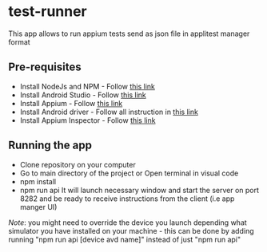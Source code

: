 # test-runner

This app allows to run appium tests send as json file in applitest manager format

## Pre-requisites

-   Install NodeJs and NPM - Follow [this link](https://nodejs.org/en)
-   Install Android Studio - Follow [this link](https://developer.android.com/studio)
-   Install Appium - Follow [this link](https://appium.io/docs/en/2.0/quickstart/install/)
-   Install Android driver - Follow all instruction in [this link](https://appium.io/docs/en/2.0/quickstart/uiauto2-driver/)
-   Install Appium Inspector - Follow [this link](https://github.com/appium/appium-inspector/releases)

## Running the app

-   Clone repository on your computer
-   Go to main directory of the project or Open terminal in visual code
-   npm install
-   npm run api
    It will launch necessary window and start the server on port 8282 and be ready to receive instructions from the client (i.e app manger UI)

_Note_: you might need to override the device you launch depending what simulator you have installed on your machine - this can be done by adding running "npm run api [device avd name]" instead of just "npm run api"
